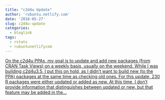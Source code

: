 ```yaml
---
title: "c2d4u Update"
author: 'rubuntu.netlify.com'
date: '2018-05-27'
slug: c2d4u-update
categories:
  - bloglink
tags:
  - rstats
  - rubuntunetlifycom
---
```


[On the c2d4u PPAs, my goal is to update and add new packages (from CRAN Task Views) on a weekly basis, usually on the weekend. While I was building c2d4u3.5, I put this on hold, as I didn’t want to build new (to the PPA) packages at the same time as checking old ones. For this update, 230 R packages were either updated or added as new. At this time, I don’t provide information that distinguishes between updated or new, but that feature may be added in the...<click to read more>](http://rubuntu.netlify.com/post/2018-05-27-c2d4u-update-230-new-and-updated-pacakges/)

